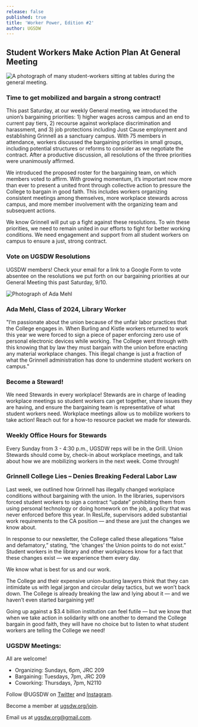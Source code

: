 ```yaml
---
release: false
published: true
title: 'Worker Power, Edition #2'
author: UGSDW
---
```

## Student Workers Make Action Plan At General Meeting

![A photograph of many student-workers sitting at tables during the general meeting.](https://www.ugsdw.org/assets/news/IMG_9459.jpg)

### Time to get mobilized and bargain a strong contract!

This past Saturday, at our weekly General meeting, we introduced the union’s bargaining priorities: 1) higher wages across campus and an end to current pay tiers, 2) recourse against workplace discrimination and harassment, and 3) job protections including Just Cause employment and establishing Grinnell as a sanctuary campus. With 75 members in attendance, workers discussed the bargaining priorities in small groups, including potential structures or reforms to consider as we negotiate the contract. After a productive discussion, all resolutions of the three priorities were unanimously affirmed.

We introduced the proposed roster for the bargaining team, on which members voted to affirm. With growing momentum, it’s important now more than ever to present a united front through collective action to pressure the College to bargain in good faith. This includes workers organizing consistent meetings among themselves, more workplace stewards across campus, and more member involvement with the organizing team and subsequent actions.

We know Grinnell will put up a fight against these resolutions. To win these priorities, we need to remain united in our efforts to fight for better working conditions. We need engagement and support from all student workers on campus to ensure a just, strong contract.

### Vote on UGSDW Resolutions

UGSDW members! Check your email for a link to a Google Form to vote absentee on the resolutions we put forth on our bargaining priorities at our General Meeting this past Saturday, 9/10.

![Photograph of Ada Mehl](https://www.ugsdw.org/assets/news/AdaMehl.png)
### Ada Mehl, Class of 2024, Library Worker

"I’m passionate about the union because of the unfair labor practices that the College engages in. When Burling and Kistle workers returned to work this year we were forced to sign a piece of paper enforcing zero use of personal electronic devices while working. The College went through with this knowing that by law they must bargain with the union before enacting any material workplace changes. This illegal change is just a fraction of what the Grinnell administration has done to undermine student workers on campus."


### Become a Steward!

We need Stewards in every workplace!
Stewards are in charge of leading workplace meetings so student workers can get together, share issues they are having, and ensure the bargaining team is representative of what student workers need.
Workplace meetings allow us to mobilize workers to take action!
Reach out for a how-to resource packet we made for stewards.

### Weekly Office Hours for Stewards

Every Sunday from 3 - 4:30 p.m., UGSDW reps will be in the Grill. Union Stewards should come by, check-in about workplace meetings, and talk about how we are mobilizing workers in the next week. Come through! 

### Grinnell College Lies – Denies Breaking Federal Labor Law

Last week, we outlined how Grinnell has illegally changed workplace conditions without bargaining with the union. In the libraries, supervisors forced student workers to sign a contract “update” prohibiting them from using personal technology or doing homework on the job, a policy that was never enforced before this year. In ResLife, supervisors added substantial work requirements to the CA position — and these are just the changes we know about.

In response to our newsletter, the College called these allegations “false and defamatory,” stating, “the ‘changes’ the Union points to do not exist.” Student workers in the library and other workplaces know for a fact that these changes exist — we experience them every day.

We know what is best for us and our work.

The College and their expensive union-busting lawyers think that they can intimidate us with legal jargon and circular delay tactics, but we won’t back down. The College is already breaking the law and lying about it — and we haven’t even started bargaining yet!

Going up against a $3.4 billion institution can feel futile — but we know that when we take action in solidarity with one another to demand the College bargain in good faith, they will have no choice but to listen to what student workers are telling the College we need!

### UGSDW Meetings:
All are welcome!
- Organizing: Sundays, 6pm, JRC 209
- Bargaining: Tuesdays, 7pm, JRC 209
- Coworking: Thursdays, 7pm, N2110

Follow @UGSDW on [Twitter](twitter.com/ugsdw) and [Instagram](instagram.com/ugsdw).

Become a member at [ugsdw.org/join](ugsdw.org/join).

Email us at ugsdw.org@gmail.com.
